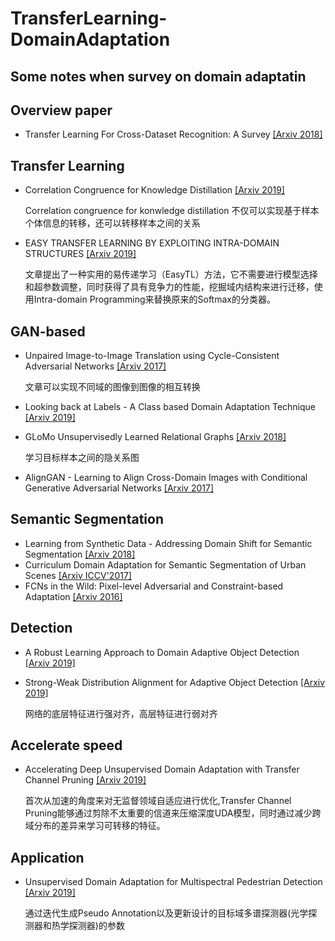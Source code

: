 # TransferLearning-DomainAdaptation
## Some notes when survey on domain adaptatin

## Overview paper
* Transfer Learning For Cross-Dataset Recognition: A Survey [[Arxiv 2018]](https://arxiv.org/abs/1802.03601v4)

## Transfer Learning
* Correlation Congruence for Knowledge Distillation [[Arxiv 2019]](https://arxiv.org/abs/1904.01802)
   
   Correlation congruence for konwledge distillation 不仅可以实现基于样本个体信息的转移，还可以转移样本之间的关系
* EASY TRANSFER LEARNING BY EXPLOITING INTRA-DOMAIN STRUCTURES [[Arxiv 2019]](https://arxiv.org/pdf/1904.01376v2.pdf)
   
   文章提出了一种实用的易传递学习（EasyTL）方法，它不需要进行模型选择和超参数调整，同时获得了具有竞争力的性能，挖掘域内结构来进行迁移，使用Intra-domain Programming来替换原来的Softmax的分类器。
## GAN-based
* Unpaired Image-to-Image Translation using Cycle-Consistent Adversarial Networks [[Arxiv 2017]](https://arxiv.org/abs/1703.10593)
   
   文章可以实现不同域的图像到图像的相互转换 
* Looking back at Labels - A Class based Domain Adaptation Technique [[Arxiv 2019]](https://arxiv.org/abs/1904.01341)
* GLoMo Unsupervisedly Learned Relational Graphs [[Arxiv 2018]](https://arxiv.org/abs/1806.05662)

   学习目标样本之间的隐关系图
* AlignGAN - Learning to Align Cross-Domain Images with Conditional Generative Adversarial Networks [[Arxiv 2017]](https://arxiv.org/abs/1707.01400)

## Semantic Segmentation
* Learning from Synthetic Data - Addressing Domain Shift for Semantic Segmentation [[Arxiv 2018]](https://arxiv.org/abs/1711.06969)
* Curriculum Domain Adaptation for Semantic Segmentation of Urban Scenes [[Arxiv ICCV'2017]](https://arxiv.org/abs/1707.09465)
* FCNs in the Wild: Pixel-level Adversarial and Constraint-based Adaptation [[Arxiv 2016]](https://arxiv.org/abs/1612.02649)

## Detection
* A Robust Learning Approach to Domain Adaptive Object Detection [[Arxiv 2019]](https://arxiv.org/abs/1904.02361)
* Strong-Weak Distribution Alignment for Adaptive Object Detection [[Arxiv 2019]](https://arxiv.org/abs/1812.04798)
  
  网络的底层特征进行强对齐，高层特征进行弱对齐

## Accelerate speed
* Accelerating Deep Unsupervised Domain Adaptation with Transfer Channel Pruning [[Arxiv 2019]](https://arxiv.org/abs/1904.02654)
   
   首次从加速的角度来对无监督领域自适应进行优化,Transfer Channel Pruning能够通过剪除不太重要的信道来压缩深度UDA模型，同时通过减少跨域分布的差异来学习可转移的特征。

## Application
* Unsupervised Domain Adaptation for Multispectral Pedestrian Detection [[Arxiv 2019]](https://arXiv.org/pdf/1904.03692v1.pdf)

   通过迭代生成Pseudo Annotation以及更新设计的目标域多谱探测器(光学探测器和热学探测器)的参数
   
